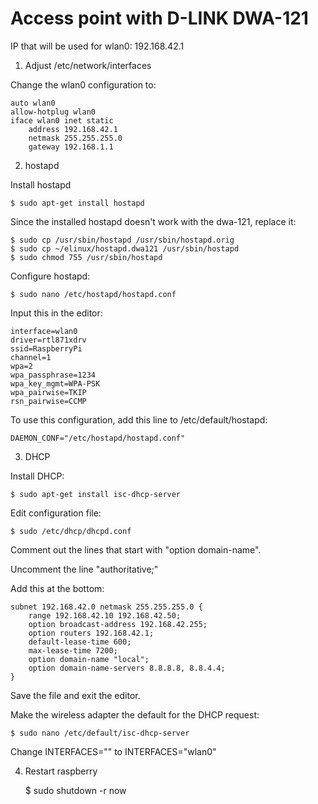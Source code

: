 
Access point with D-LINK DWA-121
================================

IP that will be used for wlan0:  192.168.42.1

1. Adjust /etc/network/interfaces

Change the wlan0 configuration to:

    auto wlan0
    allow-hotplug wlan0
    iface wlan0 inet static
        address 192.168.42.1
        netmask 255.255.255.0
        gateway 192.168.1.1

2. hostapd

Install hostapd

    $ sudo apt-get install hostapd

Since the installed hostapd doesn't work with the dwa-121, replace it:

    $ sudo cp /usr/sbin/hostapd /usr/sbin/hostapd.orig
    $ sudo cp ~/elinux/hostapd.dwa121 /usr/sbin/hostapd
    $ sudo chmod 755 /usr/sbin/hostapd

Configure hostapd:

    $ sudo nano /etc/hostapd/hostapd.conf

Input this in the editor:

    interface=wlan0
    driver=rtl871xdrv
    ssid=RaspberryPi
    channel=1
    wpa=2
    wpa_passphrase=1234
    wpa_key_mgmt=WPA-PSK
    wpa_pairwise=TKIP
    rsn_pairwise=CCMP

To use this configuration, add this line to /etc/default/hostapd:

    DAEMON_CONF="/etc/hostapd/hostapd.conf"

3. DHCP

Install DHCP:

    $ sudo apt-get install isc-dhcp-server

Edit configuration file:

    $ sudo /etc/dhcp/dhcpd.conf

Comment out the lines that start with "option domain-name".

Uncomment the line "authoritative;"

Add this at the bottom:

    subnet 192.168.42.0 netmask 255.255.255.0 {
        range 192.168.42.10 192.168.42.50;
        option broadcast-address 192.168.42.255;
        option routers 192.168.42.1;
        default-lease-time 600;
        max-lease-time 7200;
        option domain-name "local";
        option domain-name-servers 8.8.8.8, 8.8.4.4;
    }

Save the file and exit the editor.

Make the wireless adapter the default for the DHCP request:

    $ sudo nano /etc/default/isc-dhcp-server

Change INTERFACES="" to INTERFACES="wlan0"

4. Restart raspberry

    $ sudo shutdown -r now
